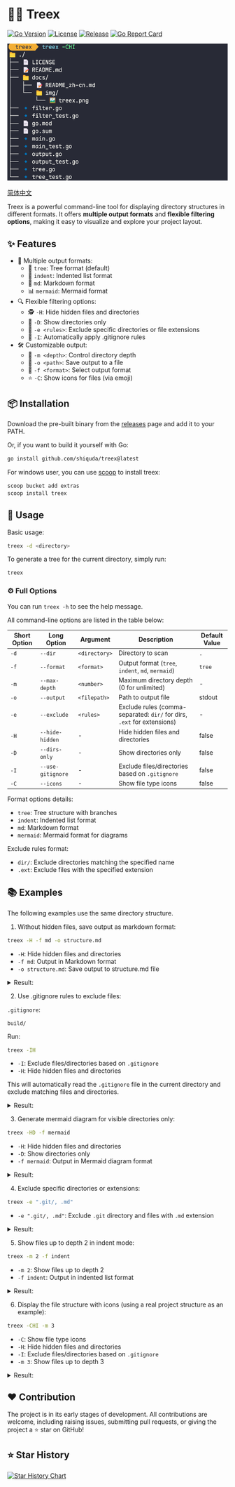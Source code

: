 # 🌳❌ Treex

[![Go Version](https://img.shields.io/badge/Go-1.22+-00ADD8?style=flat&logo=go)](https://golang.org)
[![License](https://img.shields.io/badge/License-MIT-blue.svg)](LICENSE)
[![Release](https://img.shields.io/github/v/release/shiquda/treex?include_prereleases)](https://github.com/shiquda/treex/releases)
[![Go Report Card](https://goreportcard.com/badge/github.com/shiquda/treex)](https://goreportcard.com/report/github.com/shiquda/treex)

![Treex](/docs/img/treex.png)

[简体中文](/docs/README_zh-cn.md)

Treex is a powerful command-line tool for displaying directory structures in different formats. It offers **multiple output formats** and **flexible filtering options**, making it easy to visualize and explore your project layout.

## ✨ Features

- 🎨 Multiple output formats:
  - 🌲 `tree`: Tree format (default)
  - 📑 `indent`: Indented list format
  - 📝 `md`: Markdown format
  - 📊 `mermaid`: Mermaid format
- 🔍 Flexible filtering options:
  - 🕵️ `-H`: Hide hidden files and directories
  - 📁 `-D`: Show directories only
  - 🚫 `-e <rules>`: Exclude specific directories or file extensions
  - 📝 `-I`: Automatically apply .gitignore rules
- 🛠️ Customizable output:
  - 📏 `-m <depth>`: Control directory depth
  - 💾 `-o <path>`: Save output to a file
  - 🎯 `-f <format>`: Select output format
  - ⭐ `-C`: Show icons for files (via emoji)

## 📦 Installation

Download the pre-built binary from the [releases](https://github.com/shiquda/treex/releases) page and add it to your PATH.

Or, if you want to build it yourself with Go:

```bash
go install github.com/shiquda/treex@latest
```

For windows user, you can use [scoop](https://scoop.sh/scoop) to install treex:

```bash
scoop bucket add extras
scoop install treex
```

## 📖 Usage

Basic usage:

```bash
treex -d <directory>
```

To generate a tree for the current directory, simply run:

```bash
treex
```

### ⚙️ Full Options

You can run `treex -h` to see the help message.

All command-line options are listed in the table below:

| Short Option | Long Option    | Argument            | Description                                                                 | Default Value |
|--------------|----------------|---------------------|-----------------------------------------------------------------------------|---------------|
| `-d`         | `--dir`        | `<directory>`       | Directory to scan                                                           | `.`           |
| `-f`         | `--format`     | `<format>`          | Output format (`tree`, `indent`, `md`, `mermaid`)                           | `tree`        |
| `-m`         | `--max-depth`  | `<number>`          | Maximum directory depth (0 for unlimited)                                  | -             |
| `-o`         | `--output`     | `<filepath>`        | Path to output file                                                         | stdout        |
| `-e`         | `--exclude`    | `<rules>`           | Exclude rules (comma-separated: `dir/` for dirs, `.ext` for extensions)     | -             |
| `-H`         | `--hide-hidden` | -                   | Hide hidden files and directories                                           | false         |
| `-D`         | `--dirs-only`  | -                   | Show directories only                                                       | false         |
| `-I`         | `--use-gitignore` | -                 | Exclude files/directories based on `.gitignore`                              | false         |
| `-C`         | `--icons`      | -                   | Show file type icons                                                        | false         |

Format options details:

- `tree`: Tree structure with branches
- `indent`: Indented list format
- `md`: Markdown format
- `mermaid`: Mermaid format for diagrams

Exclude rules format:

- `dir/`: Exclude directories matching the specified name
- `.ext`: Exclude files with the specified extension

## 📚 Examples

The following examples use the same directory structure.

1. Without hidden files, save output as markdown format:

```bash
treex -H -f md -o structure.md
```

- `-H`: Hide hidden files and directories
- `-f md`: Output in Markdown format
- `-o structure.md`: Save output to structure.md file

<details>

<summary>Result:</summary>

Then in `./structure.md`:

```markdown
- ./
  - 1.go
  - 2.go
  - README.md
  - build/
    - win/
      - output.exe
  - test/
    - 3.go
    - README_test.md
```

</details>

2. Use .gitignore rules to exclude files:

`.gitignore`:

```text
build/
```

Run:

```bash
treex -IH
```

- `-I`: Exclude files/directories based on `.gitignore`
- `-H`: Hide hidden files and directories

This will automatically read the `.gitignore` file in the current directory and exclude matching files and directories.

<details>

<summary>Result:</summary>

```text
.
├── 1.go
├── 2.go
├── README.md
└── test
    ├── 3.go
    └── README_test.md
```

</details>

3. Generate mermaid diagram for visible directories only:

```bash
treex -HD -f mermaid
```

- `-H`: Hide hidden files and directories
- `-D`: Show directories only
- `-f mermaid`: Output in Mermaid diagram format

<details>

<summary>Result:</summary>

```mermaid
graph TD
    N1[./]
    N2[build/]
    N1 --> N2
    N3[win/]
    N2 --> N3
    N4[test/]
    N1 --> N4
```

</details>

4. Exclude specific directories or extensions:

```bash
treex -e ".git/, .md"
```

- `-e ".git/, .md"`: Exclude `.git` directory and files with `.md` extension

<details>

<summary>Result:</summary>

```text
.
├── .gitignore
├── 1.go
├── 2.go
├── build
│   └── win
│       └── output.exe
└── test
    └── 3.go
```

</details>

5. Show files up to depth 2 in indent mode:

```bash
treex -m 2 -f indent
```

- `-m 2`: Show files up to depth 2
- `-f indent`: Output in indented list format

<details>

<summary>Result:</summary>

```text
./
    .git/
        HEAD
        config
        description
        hooks/
        info/
        objects/
        refs/
    .gitignore
    1.go
    2.go
    README.md
    build/
        win/
    test/
        3.go
        README_test.md
```

</details>

6. Display the file structure with icons (using a real project structure as an example):

```bash
treex -CHI -m 3
```

- `-C`: Show file type icons
- `-H`: Hide hidden files and directories
- `-I`: Exclude files/directories based on `.gitignore`
- `-m 3`: Show files up to depth 3

<details>

<summary>Result:</summary>

```text
📁 ./
├── 📝 CODE_OF_CONDUCT.md
├── 📝 CONTRIBUTING.md
├── 📄 LICENSE
├── 📝 README.md
├── 📁 build/
│   ├── 📄 entitlements.mac.plist
│   ├── 📄 icon.icns
│   ├── 📄 icon.ico
│   ├── 🖼️ icon.png
│   ├── 📁 icons/
│   │   ├── 🖼️ 1024x1024.png
│   │   ├── 🖼️ 128x128.png
│   │   ├── 🖼️ 16x16.png
│   │   ├── 🖼️ 24x24.png
│   │   ├── 🖼️ 256x256.png
│   │   ├── 🖼️ 32x32.png
│   │   ├── 🖼️ 48x48.png
│   │   ├── 🖼️ 512x512.png
│   │   └── 🖼️ 64x64.png
│   ├── 🖼️ logo.png
│   ├── 📄 nsis-installer.nsh
│   ├── 🖼️ tray_icon.png
│   ├── 🖼️ tray_icon_dark.png
│   └── 🖼️ tray_icon_light.png
├── ⚙️ dev-app-update.yml
├── 📁 docs/
│   ├── 📝 README.ja.md
│   ├── 📝 README.zh.md
│   ├── 📝 dev.md
│   ├── 📝 sponsor.md
│   └── 📁 technical/
│       └── 📝 KnowledgeService.md
├── ⚙️ electron-builder.yml
├── 📜 electron.vite.config.ts
├── 📄 eslint.config.mjs
├── 📋 package.json
├── 📁 packages/
│   ├── 📁 artifacts/
│   │   ├── 📝 README.md
│   │   ├── 📋 package.json
│   │   └── 📁 statics/
│   ├── 📁 database/
│   │   ├── 📝 README.md
│   │   ├── 📁 data/
│   │   ├── 📋 package.json
│   │   ├── 📁 src/
│   │   └── 📄 yarn.lock
│   └── 📁 shared/
│       ├── 📜 IpcChannel.ts
│       └── 📁 config/
├── 📁 resources/
│   ├── 📁 cherry-studio/
│   │   ├── 🌐 license.html
│   │   └── 🌐 releases.html
│   ├── 📁 data/
│   │   └── 📋 agents.json
│   ├── 📁 js/
│   │   ├── 📜 bridge.js
│   │   └── 📜 utils.js
│   ├── 📁 scripts/
│   │   ├── 📜 download.js
│   │   ├── 📜 install-bun.js
│   │   └── 📜 install-uv.js
│   └── 📄 textMonitor.swift
├── 📁 scripts/
│   ├── 📜 after-pack.js
│   ├── 📜 build-npm.js
│   ├── 📜 check-i18n.js
│   ├── 📜 check-i18n.ts
│   ├── 📜 cloudflare-worker.js
│   ├── 📜 notarize.js
│   ├── 📜 remove-locales.js
│   ├── 📜 replace-spaces.js
│   ├── 📜 update-i18n.ts
│   ├── 📜 utils.js
│   └── 📜 version.js
├── 📁 src/
│   ├── 📁 components/
│   ├── 📁 main/
│   │   ├── 📜 config.ts
│   │   ├── 📜 constant.ts
│   │   ├── 📜 electron.d.ts
│   │   ├── 📁 embeddings/
│   │   ├── 📜 env.d.ts
│   │   ├── 📜 index.ts
│   │   ├── 📁 integration/
│   │   ├── 📜 ipc.ts
│   │   ├── 📁 loader/
│   │   ├── 📁 mcpServers/
│   │   ├── 📁 reranker/
│   │   ├── 📁 services/
│   │   └── 📁 utils/
│   ├── 📁 preload/
│   │   ├── 📜 index.d.ts
│   │   └── 📜 index.ts
│   └── 📁 renderer/
│       ├── 🌐 index.html
│       └── 📁 src/
├── 📋 tsconfig.json
├── 📋 tsconfig.node.json
├── 📋 tsconfig.web.json
└── 📄 yarn.lock
```

</details>

## ♥️ Contribution

The project is in its early stages of development. All contributions are welcome, including raising issues, submitting pull requests, or giving the project a ⭐ star on GitHub!

## ⭐ Star History

<a href="https://www.star-history.com/#shiquda/treex&Timeline">
 <picture>
   <source media="(prefers-color-scheme: dark)" srcset="https://api.star-history.com/svg?repos=shiquda/treex&type=Timeline&theme=dark" />
   <source media="(prefers-color-scheme: light)" srcset="https://api.star-history.com/svg?repos=shiquda/treex&type=Timeline" />
   <img alt="Star History Chart" src="https://api.star-history.com/svg?repos=shiquda/treex&type=Timeline" />
 </picture>
</a>
